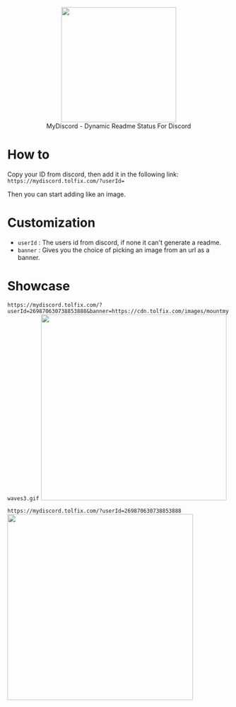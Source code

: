 <p align="center">
  <img width="260" src="https://cdn.tolfix.com/images/TX-Small.png">
  <br/>
  MyDiscord - Dynamic Readme Status For Discord
</p>

# How to
Copy your ID from discord, then add it in the following link: `https://mydiscord.tolfix.com/?userId=`

Then you can start adding like an image.

# Customization 

* `userId` : The users id from discord, if none it can't generate a readme.
* `banner` : Gives you the choice of picking an image from an url as a banner.

# Showcase
`https://mydiscord.tolfix.com/?userId=269870630738853888&banner=https://cdn.tolfix.com/images/mountmywaves3.gif`
<img width="420" src="https://mydiscord.tolfix.com/?userId=269870630738853888&banner=https://cdn.tolfix.com/images/mountmywaves3.gif" />

`https://mydiscord.tolfix.com/?userId=269870630738853888`
<br/>
<img width="420" src="https://mydiscord.tolfix.com/?userId=269870630738853888&&&" />
